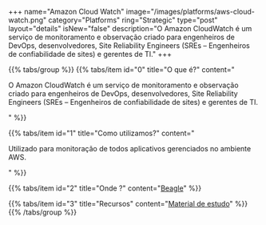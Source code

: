 +++
name="Amazon Cloud Watch"
image="/images/platforms/aws-cloud-watch.png"
category="Platforms"
ring="Strategic"
type="post"
layout="details"
isNew="false"
description="O Amazon CloudWatch é um serviço de monitoramento e observação criado para engenheiros de DevOps, desenvolvedores, Site Reliability Engineers (SREs – Engenheiros de confiabilidade de sites) e gerentes de TI."
+++

{{% tabs/group %}}
  {{% tabs/item id="0" title="O que é?" content="<p>O Amazon CloudWatch é um serviço de monitoramento e observação criado para engenheiros de DevOps, desenvolvedores, Site Reliability Engineers (SREs – Engenheiros de confiabilidade de sites) e gerentes de TI.</p>" %}}

  {{% tabs/item id="1" title="Como utilizamos?" content="<p>Utilizado para monitoração de todos aplicativos gerenciados no ambiente AWS.</p>" %}}

  {{% tabs/item id="2" title="Onde ?" content="<a href='https://usebeagle.io/'>Beagle</a>" %}}

  {{% tabs/item id="3" title="Recursos" content="<a href='https://aws.amazon.com/pt/training/?nc2=h_ql_le_tc' target='_blank'>Material de estudo</a>" %}}
{{% /tabs/group %}}
